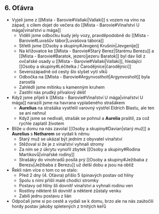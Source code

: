 ## 6. Oťávra
- Vyjeli jsme z [[Místa - Barovie#Vallaki|Vallaki]] s vozem na víno na západ, s cílem dojet do večera do [[Místa - Barovie#Vinařství U mága|vinařství u mága]]
	- Viděli jsme odbočku kudy jely vozy, pravděpodobně do [[Místa - Barovie#Luvašův tábor|Luvašova tábora]]
	- Střetli jsme [[Osoby a skupiny#Jevgenij Krušnin|Jevgenije]]
	- Na křižovatce ke [[Místa - Barovie#Starý Berez|Starému Berezu]] a [[Místa - Barovie#Baratok, jezero|jezeru Baratok]] byl dav lidí z ovčařské osady u [[Místa - Barovie#Vallaki|Vallaki]], hledající [[Osoby a skupiny#Léčitelka / Čarodějnice|čarodějnici]]
	- Severozápadně od cesty šlo slyšet vytí vlků
	- Odbočka na [[Místa - Barovie#Argynvostholt|Argynvosholt]] byla zarostlá
	- Zahlédli jsme mítinku s kamenným kruhem
	- Zastihl nás prudký přívalový déšť
- Když jsme přijeli k [[Místa - Barovie#Vinařství U mága|vinařství U mága]] narazili jsme na havrana vyplašeného strašákem
	- **Aurelius** na strašáka vystřelil varovný výstřel Eldrich Blastu, ale ten se ani nehnul
	- Když jsme se nedívali, strašák se pohnul a **Aurelia** praštil, za což rychle zaplatil životem
- Blíže u domu na nás zavolal [[Osoby a skupiny#Davian|starý muž]] a **Aurelius** s **Netharem** se vydali k němu
	- Starý muž se ukázal být jedním z obyvatel vinařství
	- Stěžoval si že je z vinařství vyhnali stromy
	- Za ním se z úkrytu vynořil zbytek [[Osoby a skupiny#Rodina Martikovů|vinařské rodiny]]
	- Strašáky do vinohradů posílá prý [[Osoby a skupiny#Ježibaba z Berezu|Ježibaba z Berezu]] už delší dobu a jsou na obtíž
- Řekli nám více o tom co se stalo:
	- Před 2 dny (4. Oťávra) přišlo 5 špinavých postav od hlíny
	- Spolu s nimi přišli malé chodící stromky
	- Postavy od hlíny šli dovnitř vinařství a vyhnali rodinu ven
	- Rostliny některé šli dovnitř a některé zůstaly venku
	- Zabili jednu postavu z lián
- Odpočali jsme si po cestě a vydali se k domu, brzo ale na nás zaútočili hordy postav jakoby spletených z trnitých keřů